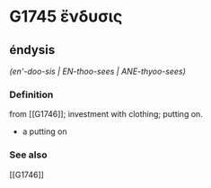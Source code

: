 # G1745 ἔνδυσις

## éndysis

_(en'-doo-sis | EN-thoo-sees | ANE-thyoo-sees)_

### Definition

from [[G1746]]; investment with clothing; putting on.

- a putting on

### See also

[[G1746]]

